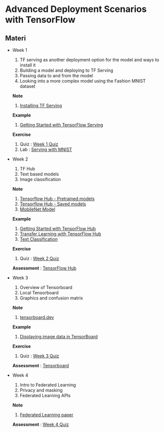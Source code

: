 # Advanced Deployment Scenarios with TensorFlow

## Materi

* Week 1<br>
  1. TF serving as another deployment option for the model and ways to install it
  2. Building a model and deploying to TF Serving
  3. Passing data to and from the model
  4. Looking into a more complex model using the Fashion MNIST dataset
   
   **Note**

   1. [Installing TF Serving](https://www.tensorflow.org/tfx/serving/setup)
   
   **Example**

   1. [Getting Started with TensorFlow Serving](Examples/Week_1_01.%20Getting%20Started%20with%20TensorFlow%20Serving.ipynb)

   **Exercise**

   1. Quiz : [Week 1 Quiz](Quizz/Week%201_Quizz.md)
   2. Lab : [Serving with MNIST](Assessment/Week_1_Serving%20with%20MNIST.ipynb)
* Week 2<br>
  1. TF Hub
  2. Text based models
  3. Image classification
   
   **Note**

   1. [Tensorflow Hub - Pretrained models](https://tfhub.dev/s?subtype=publisher)
   2. [Tensorflow Hub - Saved models](https://tfhub.dev/google/imagenet/mobilenet_v2_100_160/classification/4)
   3. [MobileNet Model](https://tfhub.dev/google/tf2-preview/mobilenet_v2/feature_vector/4)
   
   **Example**

   1. [Getting Started with TensorFlow Hub](Examples/Week_2_01.%20Getting%20Started%20with%20TensorFlow%20Hub.ipynb)
   2. [Transfer Learning with TensorFlow Hub](Examples/Week_2_02.%20Transfer%20Learning%20with%20TensorFlow%20Hub.ipynb)
   3. [Text Classification](Examples/Week_2_03.%20Text%20Classification.ipynb)

   **Exercise**

   1. Quiz : [Week 2 Quiz](Quizz/Week%202_Quizz.md)
   
   **Assessment** : [TensorFlow Hub](Assessment/Week_2_TensorFlow%20Hub.ipynb)
* Week 3<br>
  1. Overview of Tensorboard
  2. Local Tensorboard
  3. Graphics and confusion matrix
   
   **Note**
   
   1. [tensorboard.dev](tensorboard.dev)
   
   **Example**

   1. [Displaying image data in TensorBoard](Examples/Week_3_01.%20Displaying%20image%20data%20in%20TensorBoard.ipynb)
   
   **Exercise**

   1. Quiz : [Week 3 Quiz](Quizz/Week%203_Quizz.md)
   
   **Assessment** : [Tensorboard](Assessment/Week_3_Tensorboard.ipynb)
* Week 4<br>
  1. Intro to Federated Learning
  2. Privacy and masking
  3. Federated Learning APIs
   
   **Note**

   1. [Federated Learning paper](https://ai.googleblog.com/2017/04/federated-learning-collaborative.html)
   
   **Assessment** : [Week 4 Quiz](Quizz/Week%204_Quizz.md)